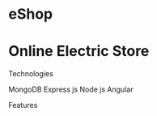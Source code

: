 # eShop
<h1> Online Electric Store </h1>

Technologies

MongoDB
Express js
Node js
Angular


Features

